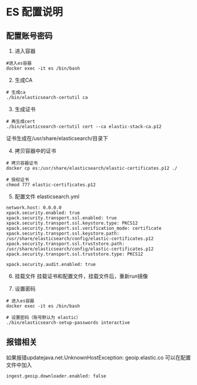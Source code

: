 
# ES 配置说明

## 配置账号密码
1. 进入容器
```
#进入es容器
docker exec -it es /bin/bash
```

2. 生成CA
```
# 生成ca
./bin/elasticsearch-certutil ca
```

3. 生成证书
```
# 再生成cert
./bin/elasticsearch-certutil cert --ca elastic-stack-ca.p12
```
证书生成在/usr/share/elasticsearch/目录下

4. 拷贝容器中的证书
```
# 拷贝容器证书
docker cp es:/usr/share/elasticsearch/elastic-certificates.p12 ./
 
# 授权证书
chmod 777 elastic-certificates.p12
```

5. 配置文件
elasticsearch.yml
```
network.host: 0.0.0.0
xpack.security.enabled: true
xpack.security.transport.ssl.enabled: true
xpack.security.transport.ssl.keystore.type: PKCS12
xpack.security.transport.ssl.verification_mode: certificate
xpack.security.transport.ssl.keystore.path: /usr/share/elasticsearch/config/elastic-certificates.p12
xpack.security.transport.ssl.truststore.path: /usr/share/elasticsearch/config/elastic-certificates.p12
xpack.security.transport.ssl.truststore.type: PKCS12
 
xpack.security.audit.enabled: true
```

6. 挂载文件
挂载证书和配置文件，挂载文件后，重新run镜像

7. 设置密码
```
# 进入es容器
docker exec -it es /bin/bash
 
# 设置密码（账号默认为 elastic）
./bin/elasticsearch-setup-passwords interactive
```


## 报错相关
如果报错updatejava.net.UnknownHostException: geoip.elastic.co
可以在配置文件中加入
```
ingest.geoip.downloader.enabled: false
```